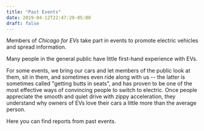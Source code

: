 ```yaml
---
title: "Past Events"
date: 2019-04-12T22:47:29-05:00
draft: false
---
```


Members of *Chicago for EVs* take part in events to promote electric vehicles and spread information.

Many people in the general public have little first-hand experience with EVs.

For some events, we bring our cars and let members of the public look at them, sit in them, and sometimes even
ride along with us -- the latter is sometimes called "getting butts in seats", and has proven to be one of the most
effective ways of convincing people to switch to electric. Once people appreciate the smooth and quiet drive with
zippy acceleration, they understand why owners of EVs love their cars a little more than the average person.

Here you can find reports from past events.
